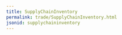 ```yaml
---
title: SupplyChainInventory
permalink: trade/SupplyChainInventory.html
jsonid: supplychaininventory
---
```

